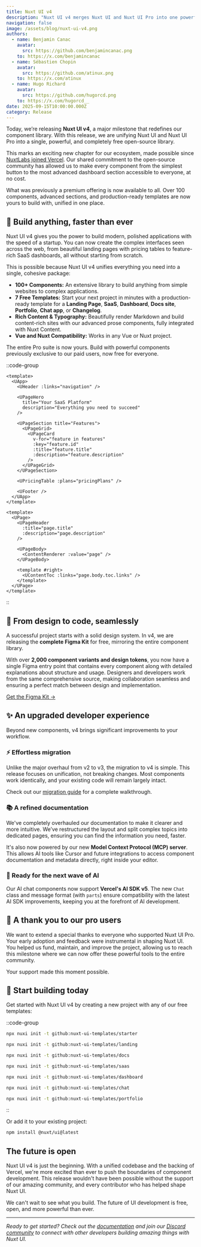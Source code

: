 ```yaml
---
title: Nuxt UI v4
description: "Nuxt UI v4 merges Nuxt UI and Nuxt UI Pro into one powerful, completely free library. With over 100 components, 7 templates, and a comprehensive Figma kit, all of this is available at no cost."
navigation: false
image: /assets/blog/nuxt-ui-v4.png
authors:
  - name: Benjamin Canac
    avatar:
      src: https://github.com/benjamincanac.png
    to: https://x.com/benjamincanac
  - name: Sébastien Chopin
    avatar:
      src: https://github.com/atinux.png
    to: https://x.com/atinux
  - name: Hugo Richard
    avatar:
      src: https://github.com/hugorcd.png
    to: https://x.com/hugorcd__
date: 2025-09-15T10:00:00.000Z
category: Release
---
```


Today, we’re releasing **Nuxt UI v4**, a major milestone that redefines our component library. With this release, we are unifying Nuxt UI and Nuxt UI Pro into a single, powerful, and completely free open-source library.

This marks an exciting new chapter for our ecosystem, made possible since [NuxtLabs joined Vercel](https://nuxtlabs.com). Our shared commitment to the open-source community has allowed us to make every component from the simplest button to the most advanced dashboard section accessible to everyone, at no cost.

What was previously a premium offering is now available to all. Over 100 components, advanced sections, and production-ready templates are now yours to build with, unified in one place.

## 🚀 Build anything, faster than ever

Nuxt UI v4 gives you the power to build modern, polished applications with the speed of a startup. You can now create the complex interfaces seen across the web, from beautiful landing pages with pricing tables to feature-rich SaaS dashboards, all without starting from scratch.

This is possible because Nuxt UI v4 unifies everything you need into a single, cohesive package:

- **100+ Components:** An extensive library to build anything from simple websites to complex applications.
- **7 Free Templates:** Start your next project in minutes with a production-ready template for a **Landing Page**, **SaaS**, **Dashboard**, **Docs site**, **Portfolio**, **Chat app**, or **Changelog**.
- **Rich Content & Typography:** Beautifully render Markdown and build content-rich sites with our advanced prose components, fully integrated with Nuxt Content.
- **Vue and Nuxt Compatibility:** Works in any Vue or Nuxt project.

The entire Pro suite is now yours. Build with powerful components previously exclusive to our paid users, now free for everyone.

::code-group

```vue [Landing Page]
<template>
  <UApp>
    <UHeader :links="navigation" />

    <UPageHero
      title="Your SaaS Platform"
      description="Everything you need to succeed"
    />

    <UPageSection title="Features">
      <UPageGrid>
        <UPageCard
          v-for="feature in features"
          :key="feature.id"
          :title="feature.title"
          :description="feature.description"
        />
      </UPageGrid>
    </UPageSection>

    <UPricingTable :plans="pricingPlans" />

    <UFooter />
  </UApp>
</template>
```

```vue [Documentation]
<template>
  <UPage>
    <UPageHeader
      :title="page.title"
      :description="page.description"
    />

    <UPageBody>
      <ContentRenderer :value="page" />
    </UPageBody>

    <template #right>
      <UContentToc :links="page.body.toc.links" />
    </template>
  </UPage>
</template>
```

::

## 🎨 From design to code, seamlessly

A successful project starts with a solid design system. In v4, we are releasing the **complete Figma Kit** for free, mirroring the entire component library.

With over **2,000 component variants and design tokens**, you now have a single Figma entry point that contains every component along with detailed explanations about structure and usage. Designers and developers work from the same comprehensive source, making collaboration seamless and ensuring a perfect match between design and implementation.

[Get the Figma Kit →](https://go.nuxt.com/figma-ui)

## ✨ An upgraded developer experience

Beyond new components, v4 brings significant improvements to your workflow.

### ⚡ Effortless migration

Unlike the major overhaul from v2 to v3, the migration to v4 is simple. This release focuses on unification, not breaking changes. Most components work identically, and your existing code will remain largely intact.

Check out our [migration guide](https://ui.nuxt.com/getting-started/migration/v4) for a complete walkthrough.

### 📚 A refined documentation

We've completely overhauled our documentation to make it clearer and more intuitive. We’ve restructured the layout and split complex topics into dedicated pages, ensuring you can find the information you need, faster.

It's also now powered by our new **Model Context Protocol (MCP) server**. This allows AI tools like Cursor and future integrations to access component documentation and metadata directly, right inside your editor.

### 🤖 Ready for the next wave of AI

Our AI chat components now support **Vercel's AI SDK v5**. The new `Chat` class and message format (with `parts`) ensure compatibility with the latest AI SDK improvements, keeping you at the forefront of AI development.

## 💚 A thank you to our pro users

We want to extend a special thanks to everyone who supported Nuxt UI Pro. Your early adoption and feedback were instrumental in shaping Nuxt UI. You helped us fund, maintain, and improve the project, allowing us to reach this milestone where we can now offer these powerful tools to the entire community.

Your support made this moment possible.

## 🚀 Start building today

Get started with Nuxt UI v4 by creating a new project with any of our free templates:

::code-group

```bash [Starter]
npx nuxi init -t github:nuxt-ui-templates/starter
```

```bash [Landing]
npx nuxi init -t github:nuxt-ui-templates/landing
```

```bash [Docs]
npx nuxi init -t github:nuxt-ui-templates/docs
```

```bash [SaaS]
npx nuxi init -t github:nuxt-ui-templates/saas
```

```bash [Dashboard]
npx nuxi init -t github:nuxt-ui-templates/dashboard
```

```bash [Chat]
npx nuxi init -t github:nuxt-ui-templates/chat
```

```bash [Portfolio]
npx nuxi init -t github:nuxt-ui-templates/portfolio
```

::

Or add it to your existing project:

```bash
npm install @nuxt/ui@latest
```

## The future is open

Nuxt UI v4 is just the beginning. With a unified codebase and the backing of Vercel, we're more excited than ever to push the boundaries of component development. This release wouldn't have been possible without the support of our amazing community, and every contributor who has helped shape Nuxt UI.

We can't wait to see what you build. The future of UI development is free, open, and more powerful than ever.

---

*Ready to get started? Check out the [documentation](https://ui.nuxt.com) and join our [Discord community](https://discord.nuxt.com) to connect with other developers building amazing things with Nuxt UI.*
